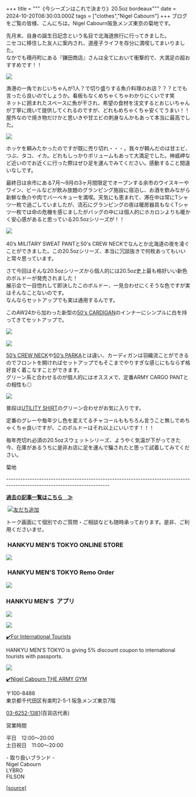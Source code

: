 +++
title = """《今シーズンはこれで決まり》20.5oz  bordeaux"""
date = 2024-10-20T06:30:03.000Z
tags = ["clothes","Nigel Cabourn"]
+++
ブログをご覧の皆様、こんにちは。Nigel Cabourn阪急メンズ東京の菊地です。

先月末、自身の誕生日記念という名目で北海道旅行に行ってきました。  
ニセコに移住した友人に案内され、道産子ライフを存分に満喫してまいりました。  
なかでも積丹町にある『鎌田商店』さんは全てにおいて衝撃的で、大満足の超おすすめです！！

![](https://cdn.shopify.com/s/files/1/0094/9295/5196/files/line_oa_chat_241020_133056_480x480.jpg?v=1729398715)  
  
漁港の一角でおじいちゃんが1人？で切り盛りする魚介料理のお店？？？とでも言ったら良いのでしょうか。看板もなくめちゃくちゃわかりにくいです笑  
ネットに囲まれたスペースに魚が干され、希望の食材を注文するとおじいちゃんが丁寧に焼いて提供してくれるのですが、どれもめちゃくちゃ安くてうまい！！  
屋外なので焼き物だけかと思いきや甘エビの刺身なんかもあって本当に最高でした。

![](https://cdn.shopify.com/s/files/1/0094/9295/5196/files/line_oa_chat_241020_133101_480x480.jpg?v=1729398715)

ホッケを頼みたかったのですが既に売り切れ・・・。我々が頼んだのは甘エビ、つぶ、タコ、イカ。どれもしっかりボリュームもあって大満足でした。神威岬など近いのでお近くに行った際はぜひ足を運んでみてください。感動すること間違いなしです。

最終日は余市にある7月〜9月の3ヶ月間限定でオープンする余市のウイスキーやワイン、ビールなどが飲み放題のグランピング施設に宿泊し、お酒を飲みながら新鮮な魚介や肉でバーベキューを満喫。天気にも恵まれて、滞在中は常にTシャツ一枚で過ごしていましたが、流石にグランピングの夜は暖房器具もなくTシャツ一枚では命の危機を感じましたがバッグの中には個人的にホカロンよりも暖かく安心感があると思っている20.5ozシリーズが！！

![](https://cdn.shopify.com/s/files/1/0094/9295/5196/files/line_oa_chat_241020_133103_480x480.jpg?v=1729398715) 

40’s MILITARY SWEAT PANTと50’s CREW NECKでなんとか北海道の夜を凌ぐことができました。この20.5ozシリーズ、本当に冗談抜きで何枚あってもいいと常々思っています。

さて今回はそんな20.5ozシリーズから個人的には20.5oz史上最も格好いい新色のボルドーが発売されました！  
展示会で一目惚れして即決したこのボルドー、一見合わせにくそうな色ですが実はそんなことないのです。  
なんならセットアップでも実は通用するんです。

このAW24から加わった新型の[50’s CARDIGAN](https://web.hh-online.jp/hankyu-mens/goods/index.html?ggcd=M248Y084)のインナーにシンプルに白を持ってきてセットアップで。

![](https://cdn.shopify.com/s/files/1/0094/9295/5196/files/line_oa_chat_241020_134058_480x480.jpg?v=1729399315) 

![](https://cdn.shopify.com/s/files/1/0094/9295/5196/files/line_oa_chat_241020_134104_480x480.jpg?v=1729399316)

[50’s CREW NECK](https://web.hh-online.jp/hankyu-mens/goods/index.html?ggcd=M2370052)や[50’s PARKA](https://web.hh-online.jp/hankyu-mens/goods/index.html?ggcd=M2370051)とは違い、カーディガンは羽織流ことができるのでフロントを開ければセットアップでもそこまでやりすぎな感じにもならず格好良く着こなすことができます。  
グリーン系と合わせるのが個人的にはオススメで、定番ARMY CARGO PANTとの相性も◎

![](https://cdn.shopify.com/s/files/1/0094/9295/5196/files/line_oa_chat_241020_134102_480x480.jpg?v=1729399316)

普段は[UTILITY SHIRT](https://web.hh-online.jp/hankyu-mens/goods/index.html?ggcd=M2370041)のグリーン合わせがお気に入りです。

定番のグレーや毎年少し色を変えてるチャコールももちろん言うこと無しでめちゃくちゃ良いですが、このボルドーはそれ以上にいいです！！！

毎年売切れ必須の20.5ozスウェットシリーズ、ようやく気温が下がってきた今、在庫があるうちに是非お店に足を運んで騙されたと思って試着してみてください。

菊地 

\--------------------------------------------------------------------------------------------------------------------------

[**過去の記事一覧はこちら　≫**](https://cabourn.jp/blogs/shop-info/tagged/the-army-gym-hankyu-mens-tokyo)

 [![友だち追加](https://scdn.line-apps.com/n/line_add_friends/btn/ja.png)](https://lin.ee/NdALMrk)

トーク画面にて個別でのご質問・ご相談なども随時承っております。是非、ご利用くださいませ。

###  HANKYU MEN'S TOKYO ONLINE STORE

[![](https://cdn.shopify.com/s/files/1/0094/9295/5196/files/89E08B8F-87A2-468C-B5C0-CCCEBD744C0B_240x240.jpg?v=1652323830)](https://web.hh-online.jp/hankyu-mens/goods/list.html?shoptype=1&cid=b_mgs_vtr_amg)

###  HANKYU MEN'S TOKYO Remo Order

[![](https://cdn.shopify.com/s/files/1/0094/9295/5196/files/IMG_4203_480x480.png?v=1693122470)](https://web.hh-online.jp/hankyu-mens/contents/remoorder/)

### HANKYU MEN'S  アプリ

[**![](https://cdn.shopify.com/s/files/1/0094/9295/5196/files/IMG_4236_480x480.png?v=1693821347)**](https://web.hh-online.jp/hankyu-mens/contents/app/)

![](https://cdn.shopify.com/s/files/1/0094/9295/5196/files/642F2481-827F-485B-B569-888BEA4847CE.gif?v=1599792399)

[✔️](https://www.hankyu-dept.co.jp/mens-tokyo/guestcoupon/)[For International Tourists](https://www.hankyu-dept.co.jp/mens-tokyo/guestcoupon/)

HANKYU MEN’S TOKYO is giving 5% discount coupon to international tourists with passports.

![](https://cdn.shopify.com/s/files/1/0094/9295/5196/files/111.jpg?v=1630658023)

[✔️Nigel Cabourn THE ARMY GYM](https://web.hh-online.jp/hankyu-mens/goods/list.html?shoptype=1&cid=b_mgs_vtr_amg)

〒100-8488  
東京都千代田区有楽町2-5-1 阪急メンズ東京7階

[03-6252-1381](tel:0362521381)(百貨店代表)

営業時間

平日　12:00～20:00  
土日祝日　11:00～20:00  

\- 取り扱いブランド -  
Nigel Cabourn  
LYBRO  
FILSON

[[source]](https://cabourn.jp/blogs/shop-info/hankyu20241020)
